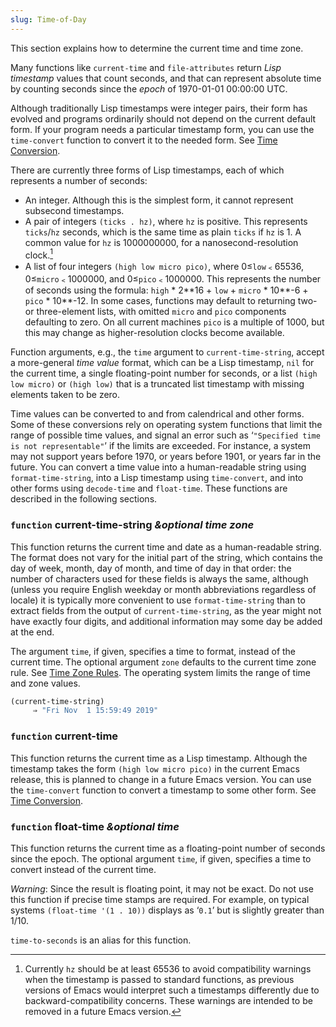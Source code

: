 ```yaml
---
slug: Time-of-Day
---
```


This section explains how to determine the current time and time zone.

Many functions like `current-time` and `file-attributes` return *Lisp timestamp* values that count seconds, and that can represent absolute time by counting seconds since the *epoch* of 1970-01-01 00:00:00 UTC.

Although traditionally Lisp timestamps were integer pairs, their form has evolved and programs ordinarily should not depend on the current default form. If your program needs a particular timestamp form, you can use the `time-convert` function to convert it to the needed form. See [Time Conversion](Time-Conversion).

There are currently three forms of Lisp timestamps, each of which represents a number of seconds:

*   An integer. Although this is the simplest form, it cannot represent subsecond timestamps.
*   A pair of integers `(ticks . hz)`, where `hz` is positive. This represents `ticks`/`hz` seconds, which is the same time as plain `ticks` if `hz` is 1. A common value for `hz` is 1000000000, for a nanosecond-resolution clock.[^1]
*   A list of four integers `(high low micro pico)`, where 0≤`low`﹤65536, 0≤`micro`﹤1000000, and 0≤`pico`﹤1000000. This represents the number of seconds using the formula: `high` \* 2\*\*16 + `low` + `micro` \* 10\*\*-6 + `pico` \* 10\*\*-12. In some cases, functions may default to returning two- or three-element lists, with omitted `micro` and `pico` components defaulting to zero. On all current machines `pico` is a multiple of 1000, but this may change as higher-resolution clocks become available.

Function arguments, e.g., the `time` argument to `current-time-string`, accept a more-general *time value* format, which can be a Lisp timestamp, `nil` for the current time, a single floating-point number for seconds, or a list `(high low micro)` or `(high low)` that is a truncated list timestamp with missing elements taken to be zero.

Time values can be converted to and from calendrical and other forms. Some of these conversions rely on operating system functions that limit the range of possible time values, and signal an error such as ‘`"Specified time is not representable"`’ if the limits are exceeded. For instance, a system may not support years before 1970, or years before 1901, or years far in the future. You can convert a time value into a human-readable string using `format-time-string`, into a Lisp timestamp using `time-convert`, and into other forms using `decode-time` and `float-time`. These functions are described in the following sections.

### <span className="tag function">`function`</span> **current-time-string** *\&optional time zone*

This function returns the current time and date as a human-readable string. The format does not vary for the initial part of the string, which contains the day of week, month, day of month, and time of day in that order: the number of characters used for these fields is always the same, although (unless you require English weekday or month abbreviations regardless of locale) it is typically more convenient to use `format-time-string` than to extract fields from the output of `current-time-string`, as the year might not have exactly four digits, and additional information may some day be added at the end.

The argument `time`, if given, specifies a time to format, instead of the current time. The optional argument `zone` defaults to the current time zone rule. See [Time Zone Rules](Time-Zone-Rules). The operating system limits the range of time and zone values.

```lisp
(current-time-string)
     ⇒ "Fri Nov  1 15:59:49 2019"
```

### <span className="tag function">`function`</span> **current-time**

This function returns the current time as a Lisp timestamp. Although the timestamp takes the form `(high low micro pico)` in the current Emacs release, this is planned to change in a future Emacs version. You can use the `time-convert` function to convert a timestamp to some other form. See [Time Conversion](Time-Conversion).

### <span className="tag function">`function`</span> **float-time** *\&optional time*

This function returns the current time as a floating-point number of seconds since the epoch. The optional argument `time`, if given, specifies a time to convert instead of the current time.

*Warning*: Since the result is floating point, it may not be exact. Do not use this function if precise time stamps are required. For example, on typical systems `(float-time '(1 . 10))` displays as ‘`0.1`’ but is slightly greater than 1/10.

`time-to-seconds` is an alias for this function.

[^1]: Currently `hz` should be at least 65536 to avoid compatibility warnings when the timestamp is passed to standard functions, as previous versions of Emacs would interpret such a timestamps differently due to backward-compatibility concerns. These warnings are intended to be removed in a future Emacs version.
